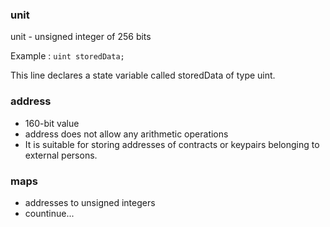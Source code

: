 ### unit 

unit - unsigned integer of 256 bits

Example : 
``` uint storedData; ```

This line declares a state variable called storedData of type uint.

### address

- 160-bit value 
- address does not allow any arithmetic operations
- It is suitable for storing addresses of contracts or keypairs belonging to external persons.

### maps

- addresses to unsigned integers
- countinue...

